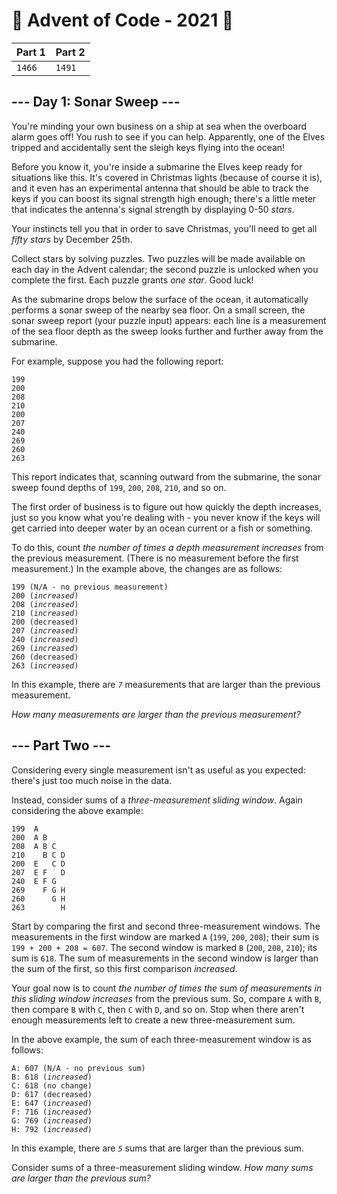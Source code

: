 # 🎄 Advent of Code - 2021 🎄
| Part 1 | Part 2 |
| ------ | ------ |
| `1466` | `1491` |

<h2>--- Day 1: Sonar Sweep ---</h2><p>You're minding your own business on a ship at sea when the overboard alarm goes off! You rush to see if you can help. Apparently, one of the Elves tripped and accidentally sent the sleigh keys flying into the ocean!</p>
<p>Before you know it, you're inside a submarine the Elves keep ready for situations like this. It's covered in Christmas lights (because of course it is), and it even has an experimental antenna that should be able to track the keys if you can boost its signal strength high enough; there's a little meter that indicates the antenna's signal strength by displaying 0-50 <em class="star">stars</em>.</p>
<p>Your instincts tell you that in order to save Christmas, you'll need to get all <em class="star">fifty stars</em> by December 25th.</p>
<p>Collect stars by solving puzzles.  Two puzzles will be made available on each day in the Advent calendar; the second puzzle is unlocked when you complete the first.  Each puzzle grants <em class="star">one star</em>. Good luck!</p>
<p>As the submarine drops below the surface of the ocean, it automatically performs a sonar sweep of the nearby sea floor. On a small screen, the sonar sweep report (your puzzle input) appears: each line is a measurement of the sea floor depth as the sweep looks further and further away from the submarine.</p>
<p>For example, suppose you had the following report:</p>
<pre><code>199
200
208
210
200
207
240
269
260
263
</code></pre>
<p>This report indicates that, scanning outward from the submarine, the sonar sweep found depths of <code>199</code>, <code>200</code>, <code>208</code>, <code>210</code>, and so on.</p>
<p>The first order of business is to figure out how quickly the depth increases, just so you know what you're dealing with - you never know if the keys will get <span title="Does this premise seem fishy to you?">carried into deeper water</span> by an ocean current or a fish or something.</p>
<p>To do this, count <em>the number of times a depth measurement increases</em> from the previous measurement. (There is no measurement before the first measurement.) In the example above, the changes are as follows:</p>
<pre><code>199 (N/A - no previous measurement)
200 (<em>increased</em>)
208 (<em>increased</em>)
210 (<em>increased</em>)
200 (decreased)
207 (<em>increased</em>)
240 (<em>increased</em>)
269 (<em>increased</em>)
260 (decreased)
263 (<em>increased</em>)
</code></pre>
<p>In this example, there are <em><code>7</code></em> measurements that are larger than the previous measurement.</p>
<p><em>How many measurements are larger than the previous measurement?</em></p>

<h2 id="part2">--- Part Two ---</h2><p>Considering every single measurement isn't as useful as you expected: there's just too much noise in the data.</p>
<p>Instead, consider sums of a <em>three-measurement sliding window</em>.  Again considering the above example:</p>
<pre><code>199  A      
200  A B    
208  A B C  
210    B C D
200  E   C D
207  E F   D
240  E F G  
269    F G H
260      G H
263        H
</code></pre>
<p>Start by comparing the first and second three-measurement windows. The measurements in the first window are marked <code>A</code> (<code>199</code>, <code>200</code>, <code>208</code>); their sum is <code>199 + 200 + 208 = 607</code>. The second window is marked <code>B</code> (<code>200</code>, <code>208</code>, <code>210</code>); its sum is <code>618</code>. The sum of measurements in the second window is larger than the sum of the first, so this first comparison <em>increased</em>.</p>
<p>Your goal now is to count <em>the number of times the sum of measurements in this sliding window increases</em> from the previous sum. So, compare <code>A</code> with <code>B</code>, then compare <code>B</code> with <code>C</code>, then <code>C</code> with <code>D</code>, and so on. Stop when there aren't enough measurements left to create a new three-measurement sum.</p>
<p>In the above example, the sum of each three-measurement window is as follows:</p>
<pre><code>A: 607 (N/A - no previous sum)
B: 618 (<em>increased</em>)
C: 618 (no change)
D: 617 (decreased)
E: 647 (<em>increased</em>)
F: 716 (<em>increased</em>)
G: 769 (<em>increased</em>)
H: 792 (<em>increased</em>)
</code></pre>
<p>In this example, there are <em><code>5</code></em> sums that are larger than the previous sum.</p>
<p>Consider sums of a three-measurement sliding window. <em>How many sums are larger than the previous sum?</em></p>
